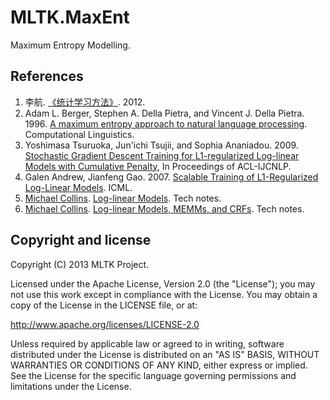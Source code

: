 MLTK.MaxEnt
==========================
Maximum Entropy Modelling.

References
---------------------
1. 李航. [《统计学习方法》](http://book.douban.com/subject/10590856/). 2012.
2. Adam L. Berger, Stephen A. Della Pietra, and Vincent J. Della Pietra. 1996.
[A maximum entropy approach to natural language processing](http://acl.ldc.upenn.edu/J/J96/J96-1002.pdf).
Computational Linguistics.
3. Yoshimasa Tsuruoka, Jun'ichi Tsujii, and Sophia Ananiadou. 2009. [Stochastic Gradient Descent Training for L1-regularized Log-linear Models with Cumulative Penalty](http://www.aclweb.org/anthology-new/P/P09/P09-1054.pdf), In Proceedings of ACL-IJCNLP.
4. Galen Andrew, Jianfeng Gao. 2007. [Scalable Training of L1-Regularized Log-Linear Models](http://www.machinelearning.org/proceedings/icml2007/papers/449.pdf). ICML.
5. [Michael Collins](http://www.cs.columbia.edu/~mcollins/). [Log-linear Models](http://www.cs.columbia.edu/~mcollins/loglinear.pdf). Tech notes.
6. [Michael Collins](http://www.cs.columbia.edu/~mcollins/). [Log-linear Models, MEMMs, and CRFs](http://www.cs.columbia.edu/~mcollins/crf.pdf). Tech notes.


Copyright and license
---------------------
Copyright (C) 2013 MLTK Project.

Licensed under the Apache License, Version 2.0 (the "License");
you may not use this work except in compliance with the License.
You may obtain a copy of the License in the LICENSE file, or at:

   http://www.apache.org/licenses/LICENSE-2.0

Unless required by applicable law or agreed to in writing, software
distributed under the License is distributed on an "AS IS" BASIS,
WITHOUT WARRANTIES OR CONDITIONS OF ANY KIND, either express or implied.
See the License for the specific language governing permissions and
limitations under the License.
